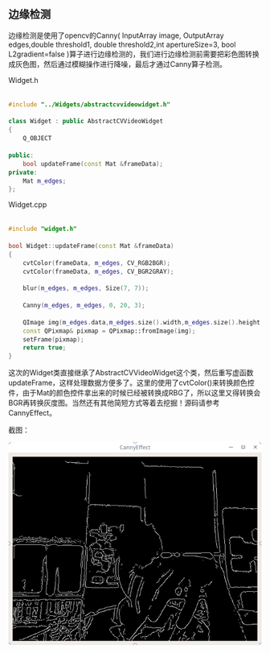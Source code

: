 ## 边缘检测　
边缘检测是使用了opencv的Canny( InputArray image, OutputArray edges,double threshold1, double threshold2,int apertureSize=3, bool L2gradient=false )算子进行边缘检测的，我们进行边缘检测前需要把彩色图转换成灰色图，然后通过模糊操作进行降噪，最后才通过Canny算子检测。

Widget.h

```c++

#include "../Widgets/abstractcvvideowidget.h"

class Widget : public AbstractCVVideoWidget
{
    Q_OBJECT

public:
    bool updateFrame(const Mat &frameData);
private:
    Mat m_edges;
};

```

Widget.cpp

```c++

#include "widget.h"

bool Widget::updateFrame(const Mat &frameData)
{
    cvtColor(frameData, m_edges, CV_RGB2BGR);
    cvtColor(frameData, m_edges, CV_BGR2GRAY);

    blur(m_edges, m_edges, Size(7, 7));

    Canny(m_edges, m_edges, 0, 20, 3);

    QImage img(m_edges.data,m_edges.size().width,m_edges.size().height,QImage::Format_Indexed8);
    const QPixmap& pixmap = QPixmap::fromImage(img);
    setFrame(pixmap);
    return true;
}

```
这次的Widget类直接继承了AbstractCVVideoWidget这个类，然后重写虚函数updateFrame，这样处理数据方便多了。这里的使用了cvtColor()来转换颜色控件，由于Mat的颜色控件拿出来的时候已经被转换成RBG了，所以这里又得转换会BGR再转换灰度图。当然还有其他简短方式等着去挖掘！源码请参考CannyEffect。

截图：

![](../../imgs/canny.png)
